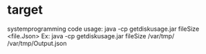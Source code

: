 # target
systemprogramming code
usage:  java -cp getdiskusage.jar fileSize <path> <file.Json>
Ex: 	java -cp getdiskusage.jar fileSize /var/tmp/ /var/tmp/Output.json
